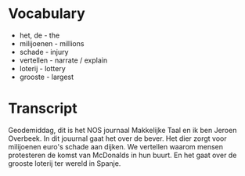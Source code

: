 # Vocabulary

- het, de - the
- milijoenen - millions
- schade - injury
- vertellen - narrate / explain
- loterij - lottery
- grooste - largest

# Transcript

Geodemiddag, dit is het NOS journaal Makkelijke Taal en ik ben Jeroen Overbeek. In dit jouurnal gaat het over de bever. Het dier zorgt voor milijoenen euro's schade aan dijken.
We vertellen waarom mensen protesteren de komst van McDonalds in hun buurt. En het gaat
over de grooste loterij ter wereld in Spanje.
